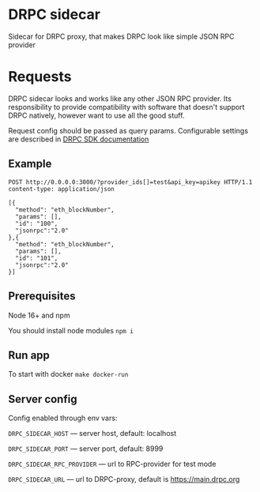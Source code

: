 # DRPC sidecar

Sidecar for DRPC proxy, that makes DRPC look like simple JSON RPC provider

# Requests

DRPC sidecar looks and works like any other JSON RPC provider. Its responsibility to provide compatibility with software
that doesn't support DRPC natively, however want to use all the good stuff.

Request config should be passed as query params.
Configurable settings are described in [DRPC SDK documentation](https://p2p-org.github.io/drpc-client/modules.html#ProviderSettings)

## Example

```
POST http://0.0.0.0:3000/?provider_ids[]=test&api_key=apikey HTTP/1.1
content-type: application/json

[{
  "method": "eth_blockNumber",
  "params": [],
  "id": "100",
  "jsonrpc":"2.0"
},{
  "method": "eth_blockNumber",
  "params": [],
  "id": "101",
  "jsonrpc":"2.0"
}]
```

## Prerequisites

Node 16+ and npm

You should install node modules
`npm i`

## Run app

To start with docker
`make docker-run`

## Server config

Config enabled through env vars:

`DRPC_SIDECAR_HOST` — server host, default: localhost

`DRPC_SIDECAR_PORT` — server port, default: 8999

`DRPC_SIDECAR_RPC_PROVIDER` — url to RPC-provider for test mode

`DRPC_SIDECAR_URL` — url to DRPC-proxy, default is https://main.drpc.org
